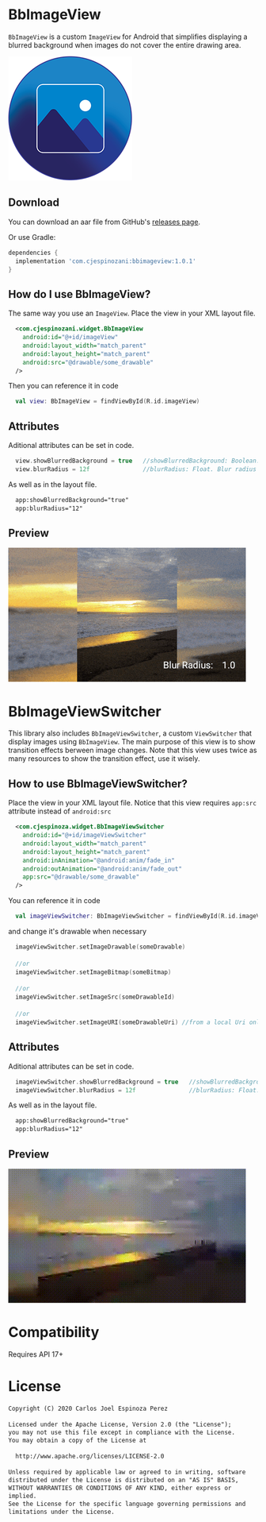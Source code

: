 # BbImageView
`BbImageView` is a custom `ImageView` for Android that simplifies displaying a blurred background when images do not cover the entire drawing area.

![logo](assets/logo.png)


## Download
You can download an aar file from GitHub's [releases page][1].

Or use Gradle:
```gradle
dependencies {
  implementation 'com.cjespinozani:bbimageview:1.0.1'
}
```

## How do I use BbImageView?
The same way you use an `ImageView`. Place the view in your XML layout file.
```xml
  <com.cjespinozani.widget.BbImageView
    android:id="@+id/imageView"
    android:layout_width="match_parent"
    android:layout_height="match_parent"
    android:src="@drawable/some_drawable"
  />
```

Then you can reference it in code
```kotlin
  val view: BbImageView = findViewById(R.id.imageView)
```


## Attributes
Aditional attributes can be set in code.
```kotlin
  view.showBlurredBackground = true   //showBlurredBackground: Boolean. Whether to show a blurred background.
  view.blurRadius = 12f               //blurRadius: Float. Blur radius to apply, must be > 0 <= 25
```

As well as in the layout file.
```xml
  app:showBlurredBackground="true"    
  app:blurRadius="12"                 
```


## Preview
![bbimageview_preview](assets/BbImageView_preview.gif)




# BbImageViewSwitcher
This library also includes `BbImageViewSwitcher`, a custom `ViewSwitcher` that display images using `BbImageView`. The main purpose of this view is to show transition effects berween image changes. Note that this view uses twice as many resources to show the transition effect, use it wisely.

## How to use BbImageViewSwitcher?
Place the view in your XML layout file. Notice that this view requires `app:src` attribute instead of `android:src`
```xml
  <com.cjespinoza.widget.BbImageViewSwitcher
    android:id="@+id/imageViewSwitcher"
    android:layout_width="match_parent"
    android:layout_height="match_parent"
    android:inAnimation="@android:anim/fade_in"
    android:outAnimation="@android:anim/fade_out"
    app:src="@drawable/some_drawable"
  />
```

You can reference it in code
```kotlin
  val imageViewSwitcher: BbImageViewSwitcher = findViewById(R.id.imageViewSwitcher)
```

and change it's drawable when necessary
```kotlin
  imageViewSwitcher.setImageDrawable(someDrawable)

  //or
  imageViewSwitcher.setImageBitmap(someBitmap)

  //or
  imageViewSwitcher.setImageSrc(someDrawableId)

  //or
  imageViewSwitcher.setImageURI(someDrawableUri) //from a local Uri only
```


## Attributes
Aditional attributes can be set in code.
```kotlin
  imageViewSwitcher.showBlurredBackground = true   //showBlurredBackground: Boolean. Whether to show a blurred background.
  imageViewSwitcher.blurRadius = 12f               //blurRadius: Float. Blur radius to apply, must be > 0 <= 25
```

As well as in the layout file.
```xml
  app:showBlurredBackground="true"    
  app:blurRadius="12"                 
```


## Preview
![bbimageviewswitcher_preview](assets/BbImageViewSwitcher_preview.gif)


# Compatibility
Requires API 17+


# License
```
Copyright (C) 2020 Carlos Joel Espinoza Perez

Licensed under the Apache License, Version 2.0 (the "License");
you may not use this file except in compliance with the License.
You may obtain a copy of the License at

  http://www.apache.org/licenses/LICENSE-2.0

Unless required by applicable law or agreed to in writing, software
distributed under the License is distributed on an "AS IS" BASIS,
WITHOUT WARRANTIES OR CONDITIONS OF ANY KIND, either express or implied.
See the License for the specific language governing permissions and
limitations under the License.
```

[1]: https://github.com/cjespinoza-ni/BbImageView/releases